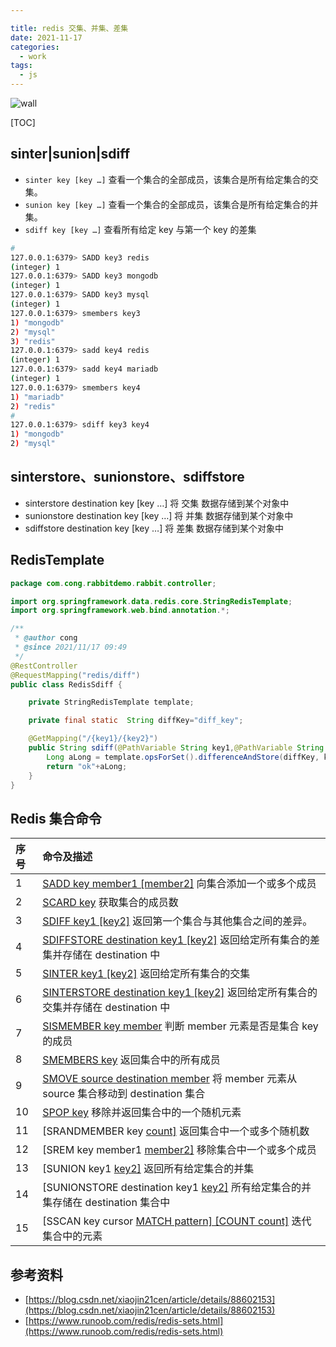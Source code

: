 ```yaml
---

title: redis 交集、并集、差集
date: 2021-11-17
categories:
  - work
tags:
  - js
---
```


![wall](https://gitee.com/snowyan/image/raw/master/2021/202111181443168.png)

<!-- more -->

[TOC]

## sinter|sunion|sdiff

- `sinter key [key …]` 查看一个集合的全部成员，该集合是所有给定集合的交集。
-  `sunion key [key …]` 查看一个集合的全部成员，该集合是所有给定集合的并集。
- `sdiff key [key …]` 查看所有给定 key 与第一个 key 的差集

```bash
# 
127.0.0.1:6379> SADD key3 redis
(integer) 1
127.0.0.1:6379> SADD key3 mongodb
(integer) 1
127.0.0.1:6379> SADD key3 mysql
(integer) 1
127.0.0.1:6379> smembers key3
1) "mongodb"
2) "mysql"
3) "redis"
127.0.0.1:6379> sadd key4 redis
(integer) 1
127.0.0.1:6379> sadd key4 mariadb
(integer) 1
127.0.0.1:6379> smembers key4
1) "mariadb"
2) "redis"
# 
127.0.0.1:6379> sdiff key3 key4
1) "mongodb"
2) "mysql"
```



## sinterstore、sunionstore、sdiffstore 

- sinterstore destination key [key …] 将 交集 数据存储到某个对象中
- sunionstore destination key [key …] 将 并集 数据存储到某个对象中
- sdiffstore destination key [key …] 将 差集 数据存储到某个对象中

## RedisTemplate

```java
package com.cong.rabbitdemo.rabbit.controller;

import org.springframework.data.redis.core.StringRedisTemplate;
import org.springframework.web.bind.annotation.*;

/**
 * @author cong
 * @since 2021/11/17 09:49
 */
@RestController
@RequestMapping("redis/diff")
public class RedisSdiff {

    private StringRedisTemplate template;

    private final static  String diffKey="diff_key";

    @GetMapping("/{key1}/{key2}")
    public String sdiff(@PathVariable String key1,@PathVariable String key2){
        Long aLong = template.opsForSet().differenceAndStore(diffKey, key1, key2);
        return "ok"+aLong;
    }
}
```

## Redis 集合命令

| 序号 | 命令及描述                                                   |
| :--- | :----------------------------------------------------------- |
| 1    | [SADD key member1 [member2]](https://www.runoob.com/redis/sets-sadd.html) 向集合添加一个或多个成员 |
| 2    | [SCARD key](https://www.runoob.com/redis/sets-scard.html) 获取集合的成员数 |
| 3    | [SDIFF key1 [key2]](https://www.runoob.com/redis/sets-sdiff.html) 返回第一个集合与其他集合之间的差异。 |
| 4    | [SDIFFSTORE destination key1 [key2]](https://www.runoob.com/redis/sets-sdiffstore.html) 返回给定所有集合的差集并存储在 destination 中 |
| 5    | [SINTER key1 [key2]](https://www.runoob.com/redis/sets-sinter.html) 返回给定所有集合的交集 |
| 6    | [SINTERSTORE destination key1 [key2]](https://www.runoob.com/redis/sets-sinterstore.html) 返回给定所有集合的交集并存储在 destination 中 |
| 7    | [SISMEMBER key member](https://www.runoob.com/redis/sets-sismember.html) 判断 member 元素是否是集合 key 的成员 |
| 8    | [SMEMBERS key](https://www.runoob.com/redis/sets-smembers.html) 返回集合中的所有成员 |
| 9    | [SMOVE source destination member](https://www.runoob.com/redis/sets-smove.html) 将 member 元素从 source 集合移动到 destination 集合 |
| 10   | [SPOP key](https://www.runoob.com/redis/sets-spop.html) 移除并返回集合中的一个随机元素 |
| 11   | [SRANDMEMBER key [count\]](https://www.runoob.com/redis/sets-srandmember.html) 返回集合中一个或多个随机数 |
| 12   | [SREM key member1 [member2\]](https://www.runoob.com/redis/sets-srem.html) 移除集合中一个或多个成员 |
| 13   | [SUNION key1 [key2\]](https://www.runoob.com/redis/sets-sunion.html) 返回所有给定集合的并集 |
| 14   | [SUNIONSTORE destination key1 [key2\]](https://www.runoob.com/redis/sets-sunionstore.html) 所有给定集合的并集存储在 destination 集合中 |
| 15   | [SSCAN key cursor [MATCH pattern\] [COUNT count]](https://www.runoob.com/redis/sets-sscan.html) 迭代集合中的元素 |

## 参考资料
- [https://blog.csdn.net/xiaojin21cen/article/details/88602153](https://blog.csdn.net/xiaojin21cen/article/details/88602153)
- [https://www.runoob.com/redis/redis-sets.html](https://www.runoob.com/redis/redis-sets.html)